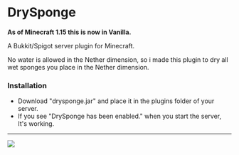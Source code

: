 # DrySponge

**As of Minecraft 1.15 this is now in Vanilla.**

A Bukkit/Spigot server plugin for Minecraft.

No water is allowed in the Nether dimension, so i made this plugin to dry all wet sponges you place in the Nether dimension.

### Installation
 - Download "drysponge.jar" and place it in the plugins folder of your server.
 - If you see "DrySponge has been enabled." when you start the server, It's working.

----------
[![](http://artlinedev.com/logo.png)](http://artlinedev.com)
